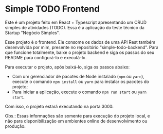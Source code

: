# Simple TODO Frontend

Este é um projeto feito em React + Typescript apresentando um CRUD simples de atividades (TODO). Essa é a aplicação do teste técnico da Startup "Negócio Simples".

Esse projeto é o frontend. Ele consome os dados de uma API Rest também desenvolvida por mim, presente no repositório "simple-todo-backend". Para que funcione totalmente, baixe o projeto backend e siga os passos do seu README para configurá-lo e executá-lo.

Para executar o projeto, após baixá-lo, siga os passos abaixo:

- Com um gerenciador de pacotes de Node instalado (`npm` ou `yarn`), execute o comando `npm install` ou `yarn` para instalar os pacotes do projeto;
- Para iniciar a aplicação, execute o comando `npm run start` ou `yarn start`.

Com isso, o projeto estará executando na porta 3000.

Obs.: Essas informações são somente para execução do projeto local, e não para disponibilização em ambientes online de desenvolvimento ou produção.
